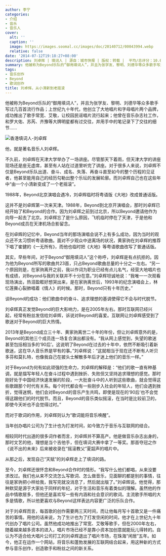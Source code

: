 ```yaml
---
author: 李宁
categories:
- 介绍
- 音乐
- 音乐人
cover:
  alt: ''
  caption: ''
  image: https://images.soomal.cc/images/doc/20140712/00043994.webp
  relative: false
date: '2014-07-12T19:18:27+08:00'
description: 刘卓辉 | 填词人 | 源自：城市快报 | 版权：转载 |  平均/总评分：10.00/20
summary: 他被称为Beyond乐队的“御用填词人”，并且为张学友、黎明、刘德华等众多歌手写过几百首流行作品；上世纪九十年代，他创立了大地唱片和字母唱片两个品牌，成功推出了歌手常宽、艾敬，让校园民谣唱片流行起来；他曾在音乐杂志社工作，和罗大佑、苏芮、齐豫等大牌明星都有过交往，并用手中的笔记录下了交往的细节……
tags:
- 音乐创作
- Beyond
- 歌词创作
title: 刘卓辉，从小清新到老摇滚
---
```


他被称为Beyond乐队的“御用填词人”，并且为张学友、黎明、刘德华等众多歌手写过几百首流行作品；上世纪九十年代，他创立了大地唱片和字母唱片两个品牌，成功推出了歌手常宽、艾敬，让校园民谣唱片流行起来；他曾在音乐杂志社工作，和罗大佑、苏芮、齐豫等大牌明星都有过交往，并用手中的笔记录下了交往的细节……

![香港填词人-刘卓辉](https://images.soomal.cc/images/doc/20140712/00043993_01.webp)





他，就是著名音乐人刘卓辉。

不久前，刘卓辉在天津大学举办了一场讲座。尽管那天下着雨，但天津大学的讲座现场还是座无虚席，甚至有人站在过道里听完了讲座。对于很多人来说，刘卓辉不仅是Beyond乐队出道、奋斗、成名、失落、再奋斗直至如今的整个历程的见证者，他甚至能用自己的经历勾勒出整个乐坛的发展轮廓。而刘卓辉自己也在这些年中“由一个小清新变成了一个老摇滚”。

1988年，Beyond北京演唱会遇冷，刘卓辉临时将粤语版《大地》改成普通话版。

这并不是刘卓辉第一次来天津。1988年，Beyond到北京开演唱会，那时刘卓辉已经开始了和Beyond的合作。因为刘卓辉之前到过北京，所以Beyond邀请他作为向导一起去了北京。刘卓辉忘了是什么原因，飞机临时停在了天津，于是他和Beyond成员在天津机场合影留念。

在刘卓辉的记忆中，Beyond当年的那场演唱会说不上有多么成功，因为当时的观众还不太习惯听粤语歌曲。面对不少观众中途离场的状况，黄家驹在刘卓辉的推荐下唱了崔健的《一无所有》，而他也临时把《大地》等粤语歌曲改写了普通话版。

其实，早些年间，对于Beyond“御用填词人”这个称呼，刘卓辉是有点抗拒的。因为他为Beyond所写的歌曲共23首，只占Beyond歌曲总量的十分之一左右。“另一个原因则是，在家驹离开之前，我以作词为职业已经有点儿名气，经营大地唱片也有成绩，对Beyond与我的关联并不十分在意。”刘卓辉坦诚地说：“我唯一一次观看现场演出，热泪盈眶好想哭出来，是在家驹离世后，1993年的纪念演唱会上，林忆莲撕心裂肺唱着《情人》的时候。那时，Beyond只有十年历史。”

谈Beyond的成功：他们歌曲中的奋斗、追求理想的基调使得它不会与时代脱节。

刘卓辉真正发觉Beyond的巨大影响力，是在2005年左右。那时互联网已经兴起，经常有粉丝发信给刘卓辉，诉说对Beyond的喜爱。互联网让刘卓辉感受到了歌迷对于Beyond的巨大热情。

2013年是Beyond成立三十年、黄家驹离世二十年的年份，但让刘卓辉意外的是，Beyond的其他三个成员连一场复合演出都没有。“我从网上感觉到，失望的歌迷甚至包括相当多的‘90后’。这说明了Beyond在过去的十年中，依然不断吸引着新歌迷，这在华人音乐界是罕有的事。”刘卓辉说：“这就相当于现在还不断有人听贝多芬和莫扎特，也像我自己在披头士解散多年后才迷上他们的音乐一样。”

对于Beyond为何有如此顽强的生命力，刘卓辉的解释是：“他们的歌一直有种基调，就是描写年轻人在奋斗过程中遇到挫折、失败但又坚持追求理想的感觉。那时刚好处于中国经济快速发展的阶段，一大批奋斗中的人听到这些歌曲，就会觉得这些歌跟那个时代有关系。每个时代都会有一些刚步入社会的年轻人，他们会遇到挫折，觉得迷惘，他们会对Beyond的音乐产生共鸣，即使是现在的‘90后’也不会觉得这跟他们的时代脱节。而且，Beyond的音乐类似摇滚，在当时是比较前卫的，即使今天听也不会觉得过时。”

而对于歌词的作用，刘卓辉则认为“歌词能将音乐唤醒”。

当年创办唱片公司为了生计也为打发时间，如今致力于音乐与互联网的结合。

相较同时代出道的很多词作者而言，刘卓辉并不算高产。他是做音乐杂志出身的，那时文艺的他，理想是当个吉他手，但在填词大赛中拿了一等奖。那首夺冠之作《说不出的未来》后来被收录在“摇滚教父”夏韶声的唱片中。

从那之后，发现自己“天赋”的刘卓辉走上了填词的路。

至今，刘卓辉还很怀念和Beyond合作时的情形。“我写什么他们都唱，从来没要求改过。我们也从来不交流怎么写歌词、怎么做音乐，见面聊的都是别的事情，往往是家驹把小样给我，我写完就没消息了，然后就出版了。”刘卓辉说。他觉得，那种默契是源于大家处于同样的年纪，对于生活和音乐有着类似的理解。虽然他的作品中情歌居多，但他还是喜欢写一些有内涵和社会意识的歌词。主流歌手所唱的大多是情歌，所以他更喜欢与Beyond这样表达内容更广泛的乐队合作。

对于刘卓辉而言，每首歌的创作需要两三天时间，而让他每月写十首歌又是一件痛苦的事情。用他的话来说，为了生计也为了打发空闲的时间，他才在上世纪九十年代创办了唱片公司。虽然他成功地推出了常宽、艾敬等歌手，但在2000年左右，随着越来越多资本的进入，唱片市场已经不是靠小资本加创意就能玩儿得转的。自认为不适合给大唱片公司打工的刘卓辉退出了唱片市场，在珠海“闲居”五年。如今，他正在运作一个网站，将音乐和蓬勃发展的互联网结合起来，用这种新的方式参与音乐创作，创造歌手和粉丝之间的新关系。